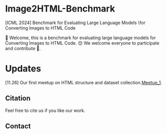 # Image2HTML-Benchmark
[ICML 2024] Benchmark for Evaluating Large Language Models  \\for Converting Images to HTML Code 


👋 Welcome, this is a benchmark for evaluating large language models for Converting Images to HTML Code. 😊 We welcome everyone to participate and contribute 🌟.

# Updates

[11.26] Our first meetup on HTML structure and dataset collection.[Meetup_1](./Meetup).


## Citation

Feel free to cite us if you like our work.


## Contact



